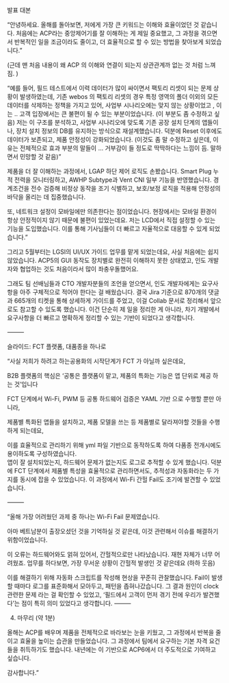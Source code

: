 발표 대본 



“안녕하세요.
올해를 돌아보면, 저에게 가장 큰 키워드는 이해와 효율이었던 것 같습니다.
처음에는 ACP라는 중앙제어기를 잘 이해하는 게 제일 중요했고, 그 과정을 겪으면서 반복적인 일을 조금이라도 줄이고, 더 효율적으로 할 수 있는 방법을 찾아보게 되었습니다.”


(근데 맨 처음 내용이 왜 ACP 의 이해와 연결이 되는지 상관관계까 없는 것 처럼 느껴짐. )

“예를 들어, 필드 테스트에서 이력 데이터가 많이 싸이면서 팩토리 리셋이 되는 문제 상황이 발생하였는데, 기존 webos 의 팩토리 리셋의 경우 특정 영역의 폴더 이외의 모든 데이터를 삭제하는 정책을 가지고 있어, 사업부 시나리오에는 맞지 않는 상황이었고 , 이는 .. 고객 입장에서는 큰 불편이 될 수 있는 부분이었습니다. (이 부분도 좀 수정하고 싶음)
저는 이 구조를 분석하고, 사업부 시나리오에 맞도록 기존 공장 설치 단계의 앱들이나, 장치 설치 정보의 DB를 유지하는 방식으로 재설계했습니다. 덕분에 Reset 이후에도 데이터가 보존되고, 제품 안정성이 강화되었습니다. (이것도 좀 말 수정하고 싶은데, 이유는 전체적으로 효과 부분의 말들이 ... 거부감이 들 정도로 딱딱하다는 느낌이 듬. 말하면서 민망할 것 같음)”

제품을 더 잘 이해하는 과정에서, LGAP 하단 제어 로직도 손봤습니다.
Smart Plug 누적 전력을 모니터링하고, AWHP Subtype과 Vent CNI 일부 기능을 반영했습니다.
경계조건을 전수 검증해 비정상 동작을 조기 식별하고, 보호/보정 로직을 적용해 안정성의 바닥을 올리는 데 집중했습니다.

또, 네트워크 설정이 모바일에만 의존한다는 점이었습니다. 현장에서는 모바일 환경이 항상 안정적이지 않기 때문에 불편이 있었는데요.
저는 LCD에서 직접 설정할 수 있는 기능을 도입했습니다. 이를 통해 기사님들이 더 빠르고 자율적으로 대응할 수 있게 되었습니다.”

그리고 5월부터는 LGSI의 UI/UX 가이드 업무를 맡게 되었는데요, 사실 처음에는 쉽지 않았습니다.
ACP5의 GUI 동작도 장치별로 완전히 이해하지 못한 상태였고, 인도 개발자와 협업하는 것도 처음이라서 많이 좌충우돌했어요.

그래도 팀 선배님들과 CTO 개발자분들의 조언을 얻으면서, 인도 개발자에게는 요구사항을 아주 구체적으로 적어야 한다는 걸 배웠습니다.
결국 Jira 기준으로 870개의 댓글과 665개의 티켓을 통해 상세하게 가이드를 주었고, 이걸 Collab 문서로 정리해서 앞으로도 참고할 수 있도록 했습니다.
이건 단순히 제 일을 정리한 게 아니라, 차기 개발에서 요구사항을 더 빠르고 명확하게 정리할 수 있는 기반이 되었다고 생각합니다.

⸻

슬라이드: FCT 플랫폼, 대품종을 하나로

“사실 저희가 하려고 하는공용화의 시작단계가 FCT 가 아닐까 싶은데요,

B2B 플랫폼의 핵심은 ‘공통은 플랫폼이 맡고, 제품의 특화는 기능은 앱 단위로 제공 하는 것’입니다

 FCT 단계에서 Wi-Fi, PWM 등 공통 하드웨어 검증은 YAML 기반 으로 수행할 뿐만 아니라,

제품별 특화된 앱들을 설치하고, 제품 모델을 쓰는 등 제품별로 달라져야할 것들을  수행하게 되는데요,

이를 효율적으로 관리하기 위해 yml 파일 기반으로 동작하도록 하여 다품종 전개시에도 용이하도록 구성하였습니다.  
앱이 잘 설치되었는지, 하드웨어 문제가 없는지도 로그로 추적할 수 있게 했습니다.
덕분에 FCT 단계에서 제품별 특성을 효율적으로 관리하면서도, 추적성과 자동화라는 두 가지를 동시에 잡을 수 있었습니다.
이 과정에서 Wi-Fi 간헐 Fail도 조기에 발견할 수 있었습니다.

⸻

“올해 가장 어려웠던 과제 중 하나는 Wi-Fi Fail 문제였습니다.

아마 베트남분이 출장오셨던 것을 기억하실 것 같은데, 이것 관련해서 이슈를 해결하기 위함이었습니다.

이 오류는 하드웨어와도 얽혀 있어서, 간헐적으로만 나타났습니다. 재현 자체가 너무 어려웠죠.
업무를 하다보면, 가장 무서운 상황이 간헐적 발생인 것 같은데요 (하하 웃음)


이를 해결하기 위해 자동화 스크립트를 작성해 현상을 꾸준히 관찰했습니다. Fail이 발생할 때마다 로그를 표준화해서 모아두고, 패턴을 좁혀나갔습니다.
그 결과 원인이 clock 관련한 문제 라는 걸 확인할 수 있었고, ‘필드에서 고객이 먼저 겪기 전에 우리가 발견했다’는 점이 특히 의미 있었다고 생각합니다.
⸻

4. 마무리 (약 1분)

올해는 ACP를 배우며 제품을 전체적으로 바라보는 눈을 키웠고,
그 과정에서 반복을 줄이고 효율을 높이는 습관을 만들었습니다. 그 과정에서 팀에서 요구하는 기본 자격 요건들을 취득하기도 했습니다.
내년에는 이 기반으로 ACP6에서 더 주도적으로 기여하고 싶습니다.

감사합니다.”
